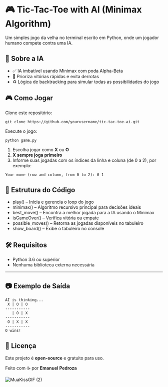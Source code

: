 # 🎮 Tic-Tac-Toe with AI (Minimax Algorithm)

Um simples jogo da velha no terminal escrito em Python, onde um jogador humano compete contra uma IA.  

## 🧠 Sobre a IA

- ✅ IA imbatível usando Minimax com poda Alpha-Beta  
- 🎯 Prioriza vitórias rápidas e evita derrotas  
- ♻️ Lógica de backtracking para simular todas as possibilidades do jogo  


## 🎮 Como Jogar

Clone este repositório:

	git clone https://github.com/yourusername/tic-tac-toe-ai.git

Execute o jogo:

	python game.py

1. Escolha jogar como **X** ou **O**  
2. **X sempre joga primeiro**  
3. Informe suas jogadas com os índices da linha e coluna (de 0 a 2), por exemplo:

```
Your move (row and column, from 0 to 2): 0 1
```

## 🧾 Estrutura do Código

- play() – Inicia e gerencia o loop do jogo  
- minimax() – Algoritmo recursivo principal para decisões ideais  
- best_move() – Encontra a melhor jogada para a IA usando o Minimax  
- isGameOver() – Verifica vitória ou empate  
- possible_moves() – Retorna as jogadas disponíveis no tabuleiro  
- show_board() – Exibe o tabuleiro no console  

## 🛠 Requisitos

- Python 3.6 ou superior  
- Nenhuma biblioteca externa necessária  

---

## 📷 Exemplo de Saída

```
AI is thinking...
 X | O | O
-----------
   | O | X
-----------
 O | X | X
-----------
O wins!

```

## 📄 Licença

Este projeto é **open-source** e gratuito para uso.

Feito com ☕ por **Emanuel Pedroza**

![MuaKissGIF (2)](https://github.com/user-attachments/assets/2bc84399-8890-47c4-bca9-74546d5d07a6)


